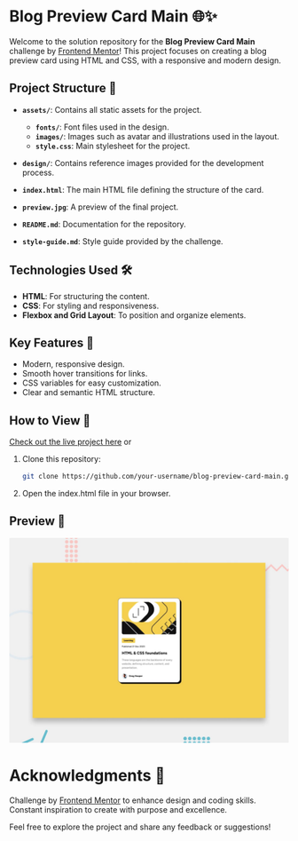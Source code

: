 # Blog Preview Card Main 🌐✨

Welcome to the solution repository for the **Blog Preview Card Main** challenge by [Frontend Mentor](https://www.frontendmentor.io/challenges/blog-preview-card-ckPaj01IcS)! This project focuses on creating a blog preview card using HTML and CSS, with a responsive and modern design.

## Project Structure 📂

- **`assets/`**: Contains all static assets for the project.

  - **`fonts/`**: Font files used in the design.
  - **`images/`**: Images such as avatar and illustrations used in the layout.
  - **`style.css`**: Main stylesheet for the project.

- **`design/`**: Contains reference images provided for the development process.
- **`index.html`**: The main HTML file defining the structure of the card.
- **`preview.jpg`**: A preview of the final project.
- **`README.md`**: Documentation for the repository.
- **`style-guide.md`**: Style guide provided by the challenge.

## Technologies Used 🛠️

- **HTML**: For structuring the content.
- **CSS**: For styling and responsiveness.
- **Flexbox and Grid Layout**: To position and organize elements.

## Key Features 🌟

- Modern, responsive design.
- Smooth hover transitions for links.
- CSS variables for easy customization.
- Clear and semantic HTML structure.

## How to View 🚀

[Check out the live project here](https://gunnaroliveira.github.io/blog-preview-card-main/) or

1. Clone this repository:

   ```bash
   git clone https://github.com/your-username/blog-preview-card-main.git

   ```

2. Open the index.html file in your browser.

## Preview 👀

![Design preview for the Blog preview card coding challenge](./preview.jpg)

# Acknowledgments 🙏

Challenge by [Frontend Mentor](https://www.frontendmentor.io/challenges/blog-preview-card-ckPaj01IcS) to enhance design and coding skills.  
Constant inspiration to create with purpose and excellence.

Feel free to explore the project and share any feedback or suggestions!
